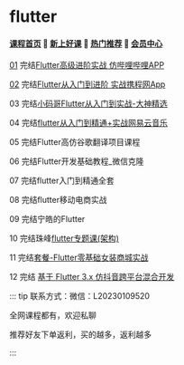 # flutter

#### [**课程首页**](../index.md) 💖 [**新上好课**](./xshk.md) 💖 [**热门推荐**](./rmtj.md) 💖 [**会员中心**](./vip.md)

[01](https://coding.imooc.com/class/487.html) 完结[Flutter高级进阶实战 仿哔哩哔哩APP](https://coding.imooc.com/class/487.html)

[02](https://coding.imooc.com/class/487.html) 完结[Flutter从入门到进阶 实战携程网App](https://coding.imooc.com/class/321.html)

03 完结[小码哥Flutter从入门到实战-大神精选](https://ke.qq.com/course/469774)

04 完结[flutter从入门到精通+实战网易云音乐](https://ke.qq.com/course/3030481)

05 完结Flutter高仿谷歌翻译项目课程

06 完结Flutter开发基础教程_微信克隆

07 完结flutter入门到精通全套

08 完结flutter移动电商实战

09 完结宁皓的Flutter

10 完结珠峰[flutter专题课(架构)](http://www.javascriptpeixun.cn/goods/show/92)

11 完结[套餐-Flutter零基础女装商城实战](https://ke.qq.com/course/package/18833)

12 完结 [基于 Flutter 3.x 仿抖音跨平台混合开发](https://coding.imooc.com/class/583.html)



::: tip
联系方式：微信：L20230109520

全网课程都有，欢迎私聊

推荐好友下单返利，买的越多，返利越多

:::